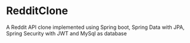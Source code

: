 # RedditClone
A Reddit API clone implemented using Spring boot, Spring Data with JPA, Spring Security with JWT and MySql as database

